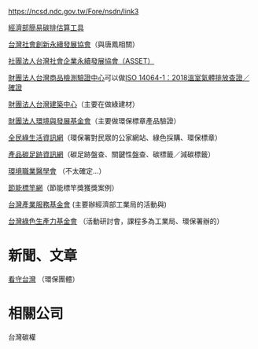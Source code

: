 
https://ncsd.ndc.gov.tw/Fore/nsdn/link3


[經濟部簡易碳排估算工具](https://carbonez.sme.gov.tw/WebPage/CalcSimp.aspx)

[台灣社會創新永續發展協會](https://www.tsisda.org/)（與唐鳳相關）

[社團法人台灣社會企業永續發展協會（ASSET）](https://www.asset-event.tw/)

[財團法人台灣商品檢測驗證中心](https://www.etc.org.tw/default.aspx)可以做[ISO 14064-1：2018溫室氣體排放查證／確證](https://www.etc.org.tw/%E9%A9%97%E8%AD%89%E6%9C%8D%E5%8B%99/%E6%BA%AB%E5%AE%A4%E6%B0%A3%E9%AB%94%E6%8E%92%E6%94%BE%E6%9F%A5%E8%AD%89.%E7%A2%BA%E8%AD%89.aspx)

[財團法人台灣建築中心](http://gbm.tabc.org.tw/modules/pages/ecology)（主要在做綠建材）

[財團法人環境與發展基金會](https://www.edf.org.tw/about/skill.asp)（主要做環保標章產品驗證）

[全民綠生活資訊網](https://greenlife.epa.gov.tw/)（環保署對民眾的公家網站、綠色採購、環保標章）

[產品碳足跡資訊網](https://cfp-calculate.tw/cfpc/WebPage/LoginPage.aspx)（碳足跡盤查、關鍵性盤查、碳標籤／減碳標籤）

[環境職業醫學會](http://www.eoma.org.tw/about/) （不太確定...）

[節能標竿網](https://top.energypark.org.tw/topfirm)（節能標竿獎獲獎案例）

[台灣產業服務基金會](https://www.ftis.org.tw/) (主要辦經濟部工業局的活動與)

[台灣綠色生產力基金會](https://www.tgpf.org.tw/ ) （活動研討會，課程多為工業局、環保署辦的）



# 新聞、文章

[看守台灣](https://www.taiwanwatch.org.tw/press) （環保團體）


# 相關公司

台灣碳權